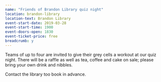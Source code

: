 ```yaml
---
name: "Friends of Brandon Library quiz night"
location: brandon-library
location-text: Brandon Library
event-start-date: 2019-03-28
event-start-time: 1900
event-doors-open: 1830
event-ticket-price: free
breadcrumb: y
---
```


Teams of up to four are invited to give their grey cells a workout at our quiz night. There will be a raffle as well as tea, coffee and cake on sale; please bring your own drink and nibbles.

Contact the library too book in advance.
